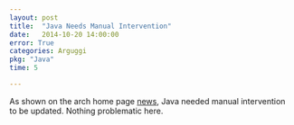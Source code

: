 ```yaml
---
layout: post
title:  "Java Needs Manual Intervention"
date:   2014-10-20 14:00:00
error: True
categories: Arguggi
pkg: "Java"
time: 5

---
```


As shown on the arch home page [news](https://www.archlinux.org/news/java-users-manual-intervention-required-before-upgrade/), Java needed manual intervention to be updated.
Nothing problematic here.
